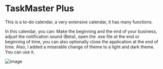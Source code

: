 # TaskMaster Plus
This is a to-do calendar, a very extensive calendar, it has many functions.

In this calendar, you can: Make the beginning and the end of your business, adjust the notification sound (Beta), open the .exe file at the end or beginning of time, you can also optionally close the application at the end of time. Also, I added a miserable change of theme to a light and dark theme. You can use it.

![image](https://github.com/ESPufik/TaskMaster-Plus/assets/52255277/85c23c63-6a7e-43c8-a00f-b8c622f9bdbd)
